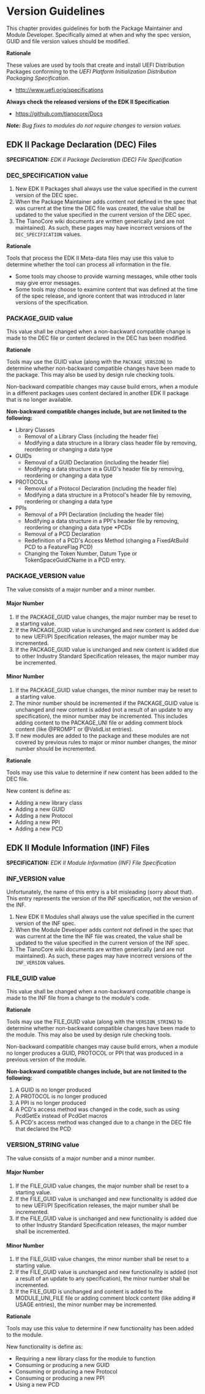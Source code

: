 # Version Guidelines

This chapter provides guidelines for both the Package Maintainer and Module Developer. Specifically aimed at when and why the spec version, GUID and file version values should be modified.

**Rationale**

These values are used by tools that create and install UEFI Distribution Packages conforming to the *UEFI Platform Initialization Distribution Packaging Specification*.

* http://www.uefi.orig/specifications

**Always check the released versions of the EDK II Specification**

* https://github.com/tianocore/Docs

***Note:*** *Bug fixes to modules do not require changes to version values.*


## EDK II Package Declaration (DEC) Files
**SPECIFICATION:** *EDK II Package Declaration (DEC) File Specification*

### DEC_SPECIFICATION value
1. New EDK II Packages shall always use the value specified in the current version of the DEC spec.
2. When the Package Maintainer adds content not defined in the spec that was current at the time the DEC file was created, the value shall be updated to the value specified in the current version of the DEC spec.
3. The TianoCore wiki documents are written generically (and are not maintained). As such, these pages may have incorrect versions of the ```DEC_SPECIFICATION``` values.

**Rationale**

Tools that process the EDK II Meta-data files may use this value to determine whether the tool can process all information in the file.
- Some tools may choose to provide warning messages, while other tools may give error messages.
- Some tools may choose to examine content that was defined at the time of the spec release, and ignore content that was introduced in later versions of the specification.

### PACKAGE_GUID value
This value shall be changed when a non-backward compatible change is made to the DEC file or content declared in the DEC has been modified.

**Rationale**

Tools may use the GUID value (along with the ```PACKAGE_VERSION```) to determine whether non-backward compatible changes have been made to the package. This may also be used by design rule checking tools.

Non-backward compatible changes may cause build errors, when a module in a different packages uses content declared in another EDK II package that is no longer available.

**Non-backward compatible changes include, but are not limited to the following:**

* Library Classes
    * Removal of a Library Class (including the header file)
    * Modifying a data structure in a library class header file by removing, reordering or changing a data type
* GUIDs
    * Removal of a GUID Declaration (including the header file)
    * Modifying a data structure in a GUID's header file by removing, reordering or changing a data type
* PROTOCOLs
    * Removal of a Protocol Declaration (including the header file)
    * Modifying a data structure in a Protocol's header file by removing, reordering or changing a data type
* PPIs
    * Removal of a PPI Declaration (including the header file)
    * Modifying a data structure in a PPI's header file by removing, reordering or changing a data type
*PCDs
    * Removal of a PCD Declaration
    * Redefinition of a PCD's Access Method (changing a FixedAtBuild PCD to a FeatureFlag PCD)
    * Changing the Token Number, Datum Type or TokenSpaceGuidCName in a PCD entry.

### PACKAGE_VERSION value
The value consists of a major number and a minor number.

#### Major Number
1. If the PACKAGE_GUID value changes, the major number may be reset to a starting value.
2. If the PACKAGE_GUID value is unchanged and new content is added due to new UEFI/PI Specification releases, the major number may be incremented.
3. If the PACKAGE_GUID value is unchanged and new content is added due to other Industry Standard Specification releases, the major number may be incremented.

#### Minor Number
1. If the PACKAGE_GUID value changes, the minor number may be reset to a starting value.
2. The minor number should be incremented if the PACKAGE\_GUID value is unchanged and new content is added (not a result of an update to any specification), the minor number may be incremented. This includes adding content to the PACKAGE_UNI file or adding comment block content (like @PROMPT or @ValidList entries).
3. If new modules are added to the package and these modules are not covered by previous rules to major or minor number changes, the minor number should be incremented.


**Rationale**

Tools may use this value to determine if new content has been added to the DEC file.

New content is define as:
* Adding a new library class
* Adding a new GUID
* Adding a new Protocol
* Adding a new PPI
* Adding a new PCD


## EDK II Module Information (INF) Files

**SPECIFICATION:** *EDK II Module Information (INF) File Specification*

### INF_VERSION value
Unfortunately, the name of this entry is a bit misleading (sorry about that). This entry represents the version of the INF specification, not the version of the INF.

1. New EDK II Modules shall always use the value specified in the current version of the INF spec.
2. When the Module Developer adds content not defined in the spec that was current at the time the INF file was created, the value shall be updated to the value specified in the current version of the INF spec.
3. The TianoCore wiki documents are written generically (and are not maintained). As such, these pages may have incorrect versions of the ```INF_VERSION``` values.

### FILE_GUID value
This value shall be changed when a non-backward compatible change is made to the INF file from a change to the module's code.

**Rationale**

Tools may use the FILE\_GUID value (along with the ```VERSION_STRING```) to determine whether non-backward compatible changes have been made to the module. This may also be used by design rule checking tools.

Non-backward compatible changes may cause build errors, when a module no longer produces a GUID, PROTOCOL or PPI that was produced in a previous version of the module.

**Non-backward compatible changes include, but are not limited to the following:**

1. A GUID is no longer produced
2. A PROTOCOL is no longer produced
3. A PPI is no longer produced
4. A PCD's access method was changed in the code, such as using PcdGetEx instead of PcdGet macros
5. A PCD's access method was changed due to a change in the DEC file that declared the PCD

 
### VERSION_STRING value
The value consists of a major number and a minor number.

#### Major Number
1. If the FILE_GUID value changes, the major number shall be reset to a starting value.
2. If the FILE_GUID value is unchanged and new functionality is added due to new UEFI/PI Specification releases, the major number shall be incremented.
3. If the FILE_GUID value is unchanged and new functionality is added due to other Industry Standard Specification releases, the major number shall be incremented.

#### Minor Number
1. If the FILE\_GUID value changes, the minor number shall be reset to a starting value.
2. If the FILE\_GUID value is unchanged and new functionality is added (not a result of an update to any specification), the minor number shall be incremented. 
3. If the FILE\_GUID is unchanged and content is added to the MODULE\_UNI\_FILE file or adding comment block content (like adding # USAGE entries), the minor number may be incremented.


**Rationale**

Tools may use this value to determine if new functionality has been added to the module.

New functionality is define as:
* Requiring a new library class for the module to function
* Consuming or producing a new GUID
* Consuming or producing a new Protocol
* Consuming or producing a new PPI
* Using a new PCD
